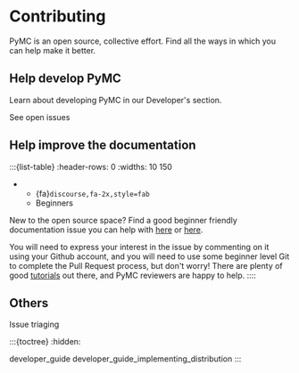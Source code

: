 # Contributing

PyMC is an open source, collective effort. Find all the ways in which you can help make it better.

## Help develop PyMC

Learn about developing PyMC in our Developer's section.

See open issues

## Help improve the documentation

:::{list-table}
:header-rows: 0
:widths: 10 150

* - {fa}`discourse,fa-2x,style=fab`
  - Beginners

New to the open source space? Find a good beginner friendly documentation issue you can help with [here](https://github.com/pymc-devs/pymc/issues?q=is%3Aissue+is%3Aopen+label%3A%22beginner+friendly%22+label%3A%22docs%22) or [here](https://github.com/pymc-devs/pymc-examples/issues?q=is%3Aopen+label%3Adocs+label%3A%22good+first+issue%22).

You will need to express your interest in the issue by commenting on it using your Github account, and you will need to use some beginner level Git to complete the Pull Request process, but don't worry! There are plenty of good [tutorials](https://guides.github.com/activities/hello-world/) out there, and PyMC reviewers are happy to help.
::::


## Others
Issue triaging

:::{toctree}
:hidden:

developer_guide
developer_guide_implementing_distribution
:::
